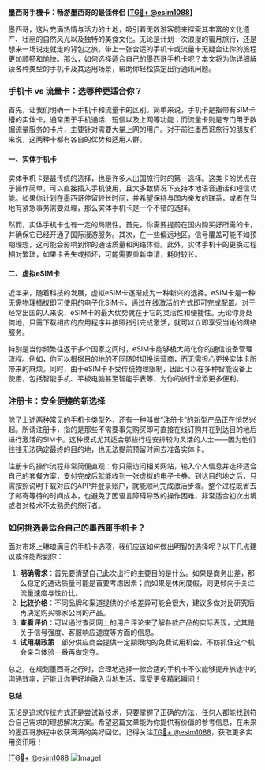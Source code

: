 **墨西哥手機卡：畅游墨西哥的最佳伴侣 [[TG💪+ @esim1088](https://t.me/s/esim1088)]**

墨西哥，这片充满热情与活力的土地，吸引着无数游客前来探索其丰富的文化遗产、壮丽的自然风光以及独特的美食文化。无论是计划一次浪漫的蜜月旅行，还是想来一场说走就走的背包之旅，带上一张合适的手机卡或流量卡无疑会让你的旅程更加顺畅和愉快。那么，如何选择适合自己的墨西哥手机卡呢？本文将为你详细解读各种类型的手机卡及其适用场景，帮助你轻松搞定出行通讯问题。

### 手机卡 vs 流量卡：选哪种更适合你？

首先，让我们明确一下手机卡和流量卡的区别。简单来说，手机卡是指带有SIM卡槽的实体卡，通常用于手机通话、短信以及上网等功能；而流量卡则是专门用于数据流量服务的卡片，主要针对需要大量上网的用户。对于前往墨西哥旅行的朋友们来说，这两种卡都有各自的优势和适用人群。

#### 一、实体手机卡

实体手机卡是最传统的选择，也是许多人出国旅行时的第一选择。这类卡的优点在于操作简单，可以直接插入手机使用，且大多数情况下支持本地语音通话和短信功能。如果你计划在墨西哥停留较长时间，并希望保持与国内亲友的联系，或者在当地有紧急事务需要处理，那么实体手机卡是一个不错的选择。

然而，实体手机卡也有一定的局限性。首先，你需要提前在国内购买好所需的卡，并确保它已经开通了国际漫游服务。其次，在一些偏远地区，信号覆盖可能不如预期理想，这可能会影响到你的通话质量和网络体验。此外，实体手机卡的更换过程相对繁琐，如果卡丢失或损坏，可能需要重新申请，耗时较长。

#### 二、虚拟eSIM卡

近年来，随着科技的发展，虚拟eSIM卡逐渐成为一种新兴的选择。eSIM卡是一种无需物理插拔即可使用的电子化SIM卡，通过在线激活的方式即可完成配置。对于经常出国的人来说，eSIM卡的最大优势就在于它的灵活性和便捷性。无论你身处何地，只需下载相应的应用程序并按照指引完成激活，就可以立即享受当地的网络服务。

特别是当你频繁往返于多个国家之间时，eSIM卡能够极大简化你的通信设备管理流程。例如，你可以根据目的地的不同随时切换运营商，而无需担心更换实体卡所带来的麻烦。同时，由于eSIM卡不受传统物理限制，因此可以在多种智能设备上使用，包括智能手机、平板电脑甚至智能手表等，为你的旅行增添更多便利。

### 注册卡：安全便捷的新选择

除了上述两种常见的手机卡类型外，还有一种叫做“注册卡”的新型产品正在悄然兴起。所谓注册卡，指的是那些不需要事先购买即可直接在线订购并在到达目的地后进行激活的SIM卡。这种模式尤其适合那些行程安排较为灵活的人士——因为他们往往无法确定最终的目的地，也无法提前预留时间去准备实体卡。

注册卡的操作流程非常简便直观：你只需访问相关网站，输入个人信息并选择适合自己的套餐方案，支付完成后就能收到一张虚拟的电子卡券。到达目的地之后，只需按照说明下载对应的APP并登录账户，就能顺利完成激活步骤。整个过程既省去了邮寄等待的时间成本，也避免了因语言障碍导致的操作困难，非常适合初次出境或者对技术不太熟悉的旅行者。

### 如何挑选最适合自己的墨西哥手机卡？

面对市场上琳琅满目的手机卡选项，我们应该如何做出明智的选择呢？以下几点建议或许能帮到你：

1. **明确需求**：首先要清楚自己此次出行的主要目的是什么。如果是商务出差，那么稳定的通话质量可能是首要考虑因素；而如果是休闲度假，则更倾向于关注流量速度与性价比。
2. **比较价格**：不同品牌和渠道提供的价格差异可能会很大，建议多做对比研究后再决定购买哪家公司的产品。
3. **查看评价**：可以通过查阅网上的用户评论来了解各款产品的实际表现，尤其是关于信号强度、客服响应速度等方面的信息。
4. **试用期政策**：部分供应商会提供一定期限内的免费试用机会，不妨抓住这个机会亲自体验一番再做定夺。

总之，在规划墨西哥之行时，合理地选择一款合适的手机卡不仅能够提升旅途中的沟通效率，还能让你更好地融入当地生活，享受更多精彩瞬间！

**总结**

无论是追求传统方式还是尝试新技术，只要掌握了正确的方法，任何人都能找到符合自己需求的理想解决方案。希望这篇文章能为你提供有价值的参考信息，在未来的墨西哥旅程中收获满满的美好回忆。记得关注[TG💪+ @esim1088](https://t.me/s/esim1088)，获取更多实用资讯哦！

[[TG💪+ @esim1088](https://t.me/s/esim1088) ![Image](https://i.postimg.cc/4NQfJmqS/Snipaste-2025-05-13-00-14-12.png)]
